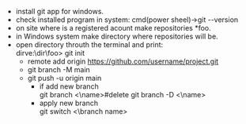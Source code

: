 * install git app for windows. <br>
* check installed program in system: cmd(power sheel)->git --version <br>
* on site where is a registered acount make repositories *foo.
* in Windows system make directory where repositories will be.
* open directory throuth the terminal and print:<br> dirve:\dir\foo> git init 
	* remote add origin https://github.com/username/project.git
	* git  branch -M main
	* git push -u origin main<br>
		* if add new branch <br>git branch <\name>#delete git branch -D <\name>
		* apply new branch<br>git switch <\branch name>
	
